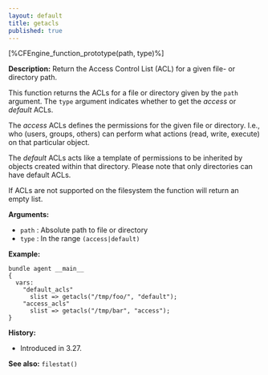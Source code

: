 ```yaml
---
layout: default
title: getacls
published: true
---
```


[%CFEngine_function_prototype(path, type)%]

**Description:** Return the Access Control List (ACL) for a given file- or directory path.

This function returns the ACLs for a file or directory given by the `path`
argument. The `type` argument indicates whether to get the _access_ or
_default_ ACLs.

The _access_ ACLs defines the permissions for the given file or directory.
I.e., who (users, groups, others) can perform what actions (read, write,
execute) on that particular object.

The _default_ ACLs acts like a template of permissions to be inherited by
objects created within that directory. Please note that only directories can
have default ACLs.

If ACLs are not supported on the filesystem the function will return an empty
list.

**Arguments:**

- `path` : Absolute path to file or directory
- `type` : In the range `(access|default)`

**Example:**

```cf3
bundle agent __main__
{
  vars:
    "default_acls"
      slist => getacls("/tmp/foo/", "default");
    "access_acls"
      slist => getacls("/tmp/bar", "access");
}
```

**History:**

- Introduced in 3.27.

**See also:** `filestat()`
